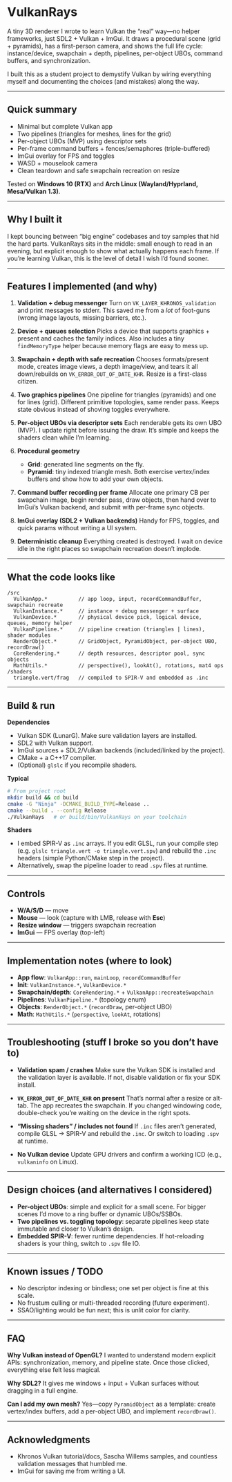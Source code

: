 # VulkanRays

A tiny 3D renderer I wrote to learn Vulkan the “real” way—no helper frameworks, just SDL2 + Vulkan + ImGui. It draws a procedural scene (grid + pyramids), has a first-person camera, and shows the full life cycle: instance/device, swapchain + depth, pipelines, per-object UBOs, command buffers, and synchronization.

I built this as a student project to demystify Vulkan by wiring everything myself and documenting the choices (and mistakes) along the way.

---

## Quick summary

* Minimal but complete Vulkan app
* Two pipelines (triangles for meshes, lines for the grid)
* Per-object UBOs (MVP) using descriptor sets
* Per-frame command buffers + fences/semaphores (triple-buffered)
* ImGui overlay for FPS and toggles
* WASD + mouselook camera
* Clean teardown and safe swapchain recreation on resize

Tested on **Windows 10 (RTX)** and **Arch Linux (Wayland/Hyprland, Mesa/Vulkan 1.3)**.

---

## Why I built it

I kept bouncing between “big engine” codebases and toy samples that hid the hard parts. VulkanRays sits in the middle: small enough to read in an evening, but explicit enough to show what actually happens each frame. If you’re learning Vulkan, this is the level of detail I wish I’d found sooner.

---

## Features I implemented (and why)

1. **Validation + debug messenger**
   Turn on `VK_LAYER_KHRONOS_validation` and print messages to stderr. This saved me from a *lot* of foot-guns (wrong image layouts, missing barriers, etc.).

2. **Device + queues selection**
   Picks a device that supports graphics + present and caches the family indices. Also includes a tiny `findMemoryType` helper because memory flags are easy to mess up.

3. **Swapchain + depth with safe recreation**
   Chooses formats/present mode, creates image views, a depth image/view, and tears it all down/rebuilds on `VK_ERROR_OUT_OF_DATE_KHR`. Resize is a first-class citizen.

4. **Two graphics pipelines**
   One pipeline for triangles (pyramids) and one for lines (grid). Different primitive topologies, same render pass. Keeps state obvious instead of shoving toggles everywhere.

5. **Per-object UBOs via descriptor sets**
   Each renderable gets its own UBO (MVP). I update right before issuing the draw. It’s simple and keeps the shaders clean while I’m learning.

6. **Procedural geometry**

   * **Grid**: generated line segments on the fly.
   * **Pyramid**: tiny indexed triangle mesh.
     Both exercise vertex/index buffers and show how to add your own objects.

7. **Command buffer recording per frame**
   Allocate one primary CB per swapchain image, begin render pass, draw objects, then hand over to ImGui’s Vulkan backend, and submit with per-frame sync objects.

8. **ImGui overlay (SDL2 + Vulkan backends)**
   Handy for FPS, toggles, and quick params without writing a UI system.

9. **Deterministic cleanup**
   Everything created is destroyed. I wait on device idle in the right places so swapchain recreation doesn’t implode.

---

## What the code looks like

```
/src
  VulkanApp.*          // app loop, input, recordCommandBuffer, swapchain recreate
  VulkanInstance.*     // instance + debug messenger + surface
  VulkanDevice.*       // physical device pick, logical device, queues, memory helper
  VulkanPipeline.*     // pipeline creation (triangles | lines), shader modules
  RenderObject.*       // GridObject, PyramidObject, per-object UBO, recordDraw()
  CoreRendering.*      // depth resources, descriptor pool, sync objects
  MathUtils.*          // perspective(), lookAt(), rotations, mat4 ops
/shaders
  triangle.vert/frag   // compiled to SPIR-V and embedded as .inc
```

---

## Build & run

**Dependencies**

* Vulkan SDK (LunarG). Make sure validation layers are installed.
* SDL2 with Vulkan support.
* ImGui sources + SDL2/Vulkan backends (included/linked by the project).
* CMake + a C++17 compiler.
* (Optional) `glslc` if you recompile shaders.

**Typical**

```bash
# From project root
mkdir build && cd build
cmake -G "Ninja" -DCMAKE_BUILD_TYPE=Release ..
cmake --build . --config Release
./VulkanRays   # or build/bin/VulkanRays on your toolchain
```

**Shaders**

* I embed SPIR-V as `.inc` arrays. If you edit GLSL, run your compile step (e.g. `glslc triangle.vert -o triangle.vert.spv`) and rebuild the `.inc` headers (simple Python/CMake step in the project).
* Alternatively, swap the pipeline loader to read `.spv` files at runtime.

---

## Controls

* **W/A/S/D** — move
* **Mouse** — look (capture with LMB, release with **Esc**)
* **Resize window** — triggers swapchain recreation
* **ImGui** — FPS overlay (top-left)

---

## Implementation notes (where to look)

* **App flow**: `VulkanApp::run`, `mainLoop`, `recordCommandBuffer`
* **Init**: `VulkanInstance.*`, `VulkanDevice.*`
* **Swapchain/depth**: `CoreRendering.*` + `VulkanApp::recreateSwapchain`
* **Pipelines**: `VulkanPipeline.*` (topology enum)
* **Objects**: `RenderObject.*` (`recordDraw`, per-object UBO)
* **Math**: `MathUtils.*` (`perspective`, `lookAt`, rotations)

---

## Troubleshooting (stuff I broke so you don’t have to)

* **Validation spam / crashes**
  Make sure the Vulkan SDK is installed and the validation layer is available. If not, disable validation or fix your SDK install.

* **`VK_ERROR_OUT_OF_DATE_KHR` on present**
  That’s normal after a resize or alt-tab. The app recreates the swapchain. If you changed windowing code, double-check you’re waiting on the device in the right spots.

* **“Missing shaders” / includes not found**
  If `.inc` files aren’t generated, compile GLSL → SPIR-V and rebuild the `.inc`. Or switch to loading `.spv` at runtime.

* **No Vulkan device**
  Update GPU drivers and confirm a working ICD (e.g., `vulkaninfo` on Linux).

---

## Design choices (and alternatives I considered)

* **Per-object UBOs**: simple and explicit for a small scene. For bigger scenes I’d move to a ring buffer or dynamic UBOs/SSBOs.
* **Two pipelines vs. toggling topology**: separate pipelines keep state immutable and closer to Vulkan’s design.
* **Embedded SPIR-V**: fewer runtime dependencies. If hot-reloading shaders is your thing, switch to `.spv` file IO.

---

## Known issues / TODO

* No descriptor indexing or bindless; one set per object is fine at this scale.
* No frustum culling or multi-threaded recording (future experiment).
* SSAO/lighting would be fun next; this is unlit color for clarity.

---

## FAQ

**Why Vulkan instead of OpenGL?**
I wanted to understand modern explicit APIs: synchronization, memory, and pipeline state. Once those clicked, everything else felt less magical.

**Why SDL2?**
It gives me windows + input + Vulkan surfaces without dragging in a full engine.

**Can I add my own mesh?**
Yes—copy `PyramidObject` as a template: create vertex/index buffers, add a per-object UBO, and implement `recordDraw()`.

---

## Acknowledgments

* Khronos Vulkan tutorial/docs, Sascha Willems samples, and countless validation messages that humbled me.
* ImGui for saving me from writing a UI.
